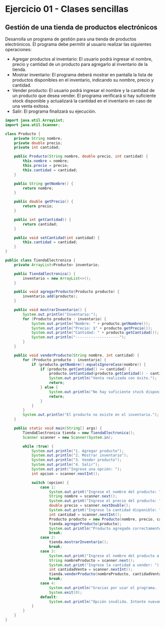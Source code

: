 # Ejercicio 01 - Clases sencillas

## Gestión de una tienda de productos electrónicos

Desarrolla un programa de gestión para una tienda de productos electrónicos. El programa debe permitir al usuario realizar las siguientes operaciones:

- Agregar productos al inventario: El usuario podrá ingresar el nombre, precio y cantidad de un producto para agregarlo al inventario de la tienda.
- Mostrar inventario: El programa deberá mostrar en pantalla la lista de productos disponibles en el inventario, indicando su nombre, precio y cantidad.
- Vender producto: El usuario podrá ingresar el nombre y la cantidad de un producto que desea vender. El programa verificará si hay suficiente stock disponible y actualizará la cantidad en el inventario en caso de una venta exitosa.
- Salir: El programa finalizará su ejecución.

~~~java
import java.util.ArrayList;
import java.util.Scanner;

class Producto {
    private String nombre;
    private double precio;
    private int cantidad;

    public Producto(String nombre, double precio, int cantidad) {
        this.nombre = nombre;
        this.precio = precio;
        this.cantidad = cantidad;
    }

    public String getNombre() {
        return nombre;
    }

    public double getPrecio() {
        return precio;
    }

    public int getCantidad() {
        return cantidad;
    }

    public void setCantidad(int cantidad) {
        this.cantidad = cantidad;
    }
}

public class TiendaElectronica {
    private ArrayList<Producto> inventario;

    public TiendaElectronica() {
        inventario = new ArrayList<>();
    }

    public void agregarProducto(Producto producto) {
        inventario.add(producto);
    }

    public void mostrarInventario() {
        System.out.println("Inventario:");
        for (Producto producto : inventario) {
            System.out.println("Nombre: " + producto.getNombre());
            System.out.println("Precio: $" + producto.getPrecio());
            System.out.println("Cantidad: " + producto.getCantidad());
            System.out.println("--------------------");
        }
    }

    public void venderProducto(String nombre, int cantidad) {
        for (Producto producto : inventario) {
            if (producto.getNombre().equalsIgnoreCase(nombre)) {
                if (producto.getCantidad() >= cantidad) {
                    producto.setCantidad(producto.getCantidad() - cantidad);
                    System.out.println("Venta realizada con éxito.");
                    return;
                } else {
                    System.out.println("No hay suficiente stock disponible.");
                    return;
                }
            }
        }
        System.out.println("El producto no existe en el inventario.");
    }

    public static void main(String[] args) {
        TiendaElectronica tienda = new TiendaElectronica();
        Scanner scanner = new Scanner(System.in);

        while (true) {
            System.out.println("1. Agregar producto");
            System.out.println("2. Mostrar inventario");
            System.out.println("3. Vender producto");
            System.out.println("4. Salir");
            System.out.print("Ingrese una opción: ");
            int opcion = scanner.nextInt();

            switch (opcion) {
                case 1:
                    System.out.print("Ingrese el nombre del producto: ");
                    String nombre = scanner.next();
                    System.out.print("Ingrese el precio del producto: ");
                    double precio = scanner.nextDouble();
                    System.out.print("Ingrese la cantidad disponible: ");
                    int cantidad = scanner.nextInt();
                    Producto producto = new Producto(nombre, precio, cantidad);
                    tienda.agregarProducto(producto);
                    System.out.println("Producto agregado correctamente.");
                    break;
                case 2:
                    tienda.mostrarInventario();
                    break;
                case 3:
                    System.out.print("Ingrese el nombre del producto a vender: ");
                    String nombreProducto = scanner.next();
                    System.out.print("Ingrese la cantidad a vender: ");
                    int cantidadVenta = scanner.nextInt();
                    tienda.venderProducto(nombreProducto, cantidadVenta);
                    break;
                case 4:
                    System.out.println("Gracias por usar el programa. ¡Hasta luego!");
                    System.exit(0);
                default:
                    System.out.println("Opción inválida. Intente nuevamente.");
            }
        }
    }
}
~~~

